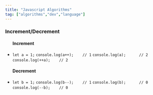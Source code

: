 ```yaml
---
title: "Javascript Algorithms"
tag: ["algorithms","dev","language"]
---
```


### Increment/Decrement

<div class="card" id="increment-decrement">
    <ul>
        <h4>Increment</h4>
            <li class="nobullet">
                <code>let a = 1;</code>
                <code>console.log(a++); &ensp;&ensp; // 1</code>
                <code>console.log(a); &ensp;&ensp;&ensp;&ensp; // 2</code>
                <code>console.log(++a); &ensp;&ensp; // 2</code>
            </li>
        <h4>Decrement</h4>
            <li class="nobullet">
                <code>let b = 1;</code>
                <code>console.log(b--); &ensp;&ensp; // 1</code>
                <code>console.log(b); &ensp;&ensp;&ensp;&ensp; // 0</code>
                <code>console.log(--b); &ensp;&ensp; // 0</code>
            </li>
        <!-- <section>Removes new lines at the end of <code>gets</code></section> -->
    </ul>
</div>

<!-- <div class="console-output"></div> -->